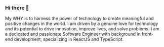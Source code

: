 ### Hi there 👋

My WHY is to harness the power of technology to create meaningful and positive changes in the world. I am driven by a genuine love for technology and its potential to drive innovation, improve lives, and solve problems. I am a dedicated and passionate Software Engineer with background in front-end development, specializing in ReactJS and TypeScript.

<!--
**Mariano1994/Mariano1994** is a ✨ _special_ ✨ repository because its `README.md` (this file) appears on your GitHub profile.

Here are some ideas to get you started:

- 🔭 I’m currently working on ...
- 🌱 I’m currently learning ...
- 👯 I’m looking to collaborate on ...
- 🤔 I’m looking for help with ...
- 💬 Ask me about ...
- 📫 How to reach me: ...
- 😄 Pronouns: ...
- ⚡ Fun fact: ...
-->
